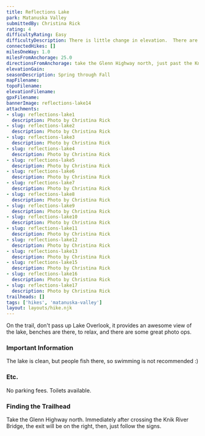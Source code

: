```yaml
---
title: Reflections Lake
park: Matanuska Valley
submittedBy: Christina Rick
rating: 4
difficultyRating: Easy
difficultyDescription: There is little change in elevation.  There are three areas, with slopes, and alternative routes around the slopes, and are well marked.
connectedHikes: []
milesOneWay: 1.0
milesFromAnchorage: 25.0
directionsFromAnchorage: take the Glenn Highway north, just past the Knik River bridge
elevationGain: 
seasonDescription: Spring through Fall
mapFilename: 
topoFilename: 
elevationFilename: 
gpxFilename: 
bannerImage: reflections-lake14
attachments:
- slug: reflections-lake1
  description: Photo by Christina Rick
- slug: reflections-lake2
  description: Photo by Christina Rick
- slug: reflections-lake3
  description: Photo by Christina Rick
- slug: reflections-lake4
  description: Photo by Christina Rick
- slug: reflections-lake5
  description: Photo by Christina Rick
- slug: reflections-lake6
  description: Photo by Christina Rick
- slug: reflections-lake7
  description: Photo by Christina Rick
- slug: reflections-lake8
  description: Photo by Christina Rick
- slug: reflections-lake9
  description: Photo by Christina Rick
- slug: reflections-lake10
  description: Photo by Christina Rick
- slug: reflections-lake11
  description: Photo by Christina Rick
- slug: reflections-lake12
  description: Photo by Christina Rick
- slug: reflections-lake13
  description: Photo by Christina Rick
- slug: reflections-lake15
  description: Photo by Christina Rick
- slug: reflections-lake16
  description: Photo by Christina Rick
- slug: reflections-lake17
  description: Photo by Christina Rick
trailheads: []
tags: ['hikes', 'matanuska-valley']
layout: layouts/hike.njk
---
```

On the trail, don't pass up Lake Overlook, it provides an awesome view of the lake, benches are there, to relax, and there are some great photo ops.

### Important Information

The lake is clean, but people fish there, so swimming is not recommended :)

### Etc.

No parking fees. Toilets available.

### Finding the Trailhead

Take the Glenn Highway north. Immediately after crossing the Knik River Bridge, the exit will be on the right, then, just follow the signs.
